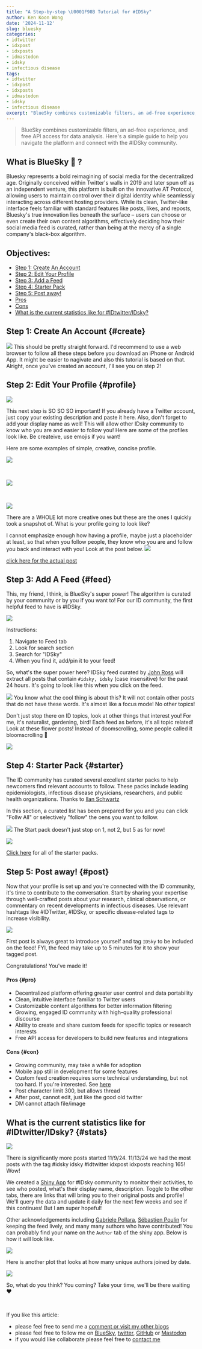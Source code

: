 ```yaml
---
title: "A Step-by-step \U0001F98B Tutorial for #IDSky"
author: Ken Koon Wong
date: '2024-11-12'
slug: bluesky
categories: 
- idtwitter
- idxpost
- idxposts
- idmastodon
- idsky
- infectious disease
tags: 
- idtwitter
- idxpost
- idxposts
- idmastodon
- idsky
- infectious disease
excerpt: "BlueSky combines customizable filters, an ad-free experience, and free API access for data analysis. Here's a simple guide to help you navigate the platform and connect with the #IDSky community."
---
```


> BlueSky combines customizable filters, an ad-free experience, and free API access for data analysis. Here's a simple guide to help you navigate the platform and connect with the #IDSky community.

## What is BlueSky 🦋 ?
Bluesky represents a bold reimagining of social media for the decentralized age. Originally conceived within Twitter's walls in 2019 and later spun off as an independent venture, this platform is built on the innovative AT Protocol, allowing users to maintain control over their digital identity while seamlessly interacting across different hosting providers. While its clean, Twitter-like interface feels familiar with standard features like posts, likes, and reposts, Bluesky's true innovation lies beneath the surface – users can choose or even create their own content algorithms, effectively deciding how their social media feed is curated, rather than being at the mercy of a single company's black-box algorithm.



## Objectives:
- [Step 1: Create An Account](#create)
- [Step 2: Edit Your Profile](#profile)
- [Step 3: Add a Feed](#feed)
- [Step 4: Starter Pack](#starter)
- [Step 5: Post away!](#post)
- [Pros](#pro)
- [Cons](#con)
- [What is the current statistics like for #IDtwitter/IDsky?](#stats)

## Step 1: Create An Account {#create}

![](create.png)
This should be pretty straight forward. I'd recommend to use a web browser to follow all these steps before you download an iPhone or Android App. It might be easier to nagivate and also this tutorial is based on that. Alright, once you've created an account, I'll see you on step 2! 


## Step 2: Edit Your Profile {#profile}

![](profile.png)

This next step is SO SO SO important! If you already have a Twitter account, just copy your existing description and paste it here. Also, don't forget to add your display name as well! This will allow other IDsky community to know who you are and easier to follow you! Here are some of the profiles look like. Be createive, use emojis if you want!

Here are some examples of simple, creative, concise profile. 

![](profile1.png)

<br>

![](profile2.png)

<br>

![](profile3.png)

There are a WHOLE lot more creative ones but these are the ones I quickly took a snapshot of. What is your profile going to look like? 

I cannot emphasize enough how having a profile, maybe just a placeholder at least, so that when you follow people, they know who you are and follow you back and interact with you! Look at the post below. 
![](seb.png)

[click here for the actual post](https://bsky.app/profile/sebpoule.bsky.social/post/3lamnu4xgf22m)


## Step 3: Add A Feed {#feed}

This, my friend, I think, is BlueSky's super power! The algorithm is curated by your community or by you if you want to! For our ID community, the first helpful feed to have is #IDSky. 

![](feed.png)

Instructions:
1. Navigate to Feed tab
2. Look for search section
3. Search for "IDSky"
4. When you find it, add/pin it to your feed! 

So, what's the super power here? IDSky feed curated by [John Ross](https://bsky.app/profile/johnrossmd.bsky.social) will extract all posts that contain `#idsky, idsky` (case insensitive) for the past 24 hours. It's going to look like this when you click on the feed. 

![](feed1.png)
You know what the cool thing is about this? It will not contain other posts that do not have these words. It's almost like a focus mode! No other topics! 

Don't just stop there on ID topics, look at other things that interest you! For me, it's naturalist, gardening, bird! Each feed as before, it's all topic related! Look at these flower posts! Instead of doomscrolling, some people called it bloomscrolling 🤣

![](flower.png)



## Step 4: Starter Pack {#starter}

The ID community has curated several excellent starter packs to help newcomers find relevant accounts to follow. These packs include leading epidemiologists, infectious disease physicians, researchers, and public health organizations. Thanks to [Ilan Schwartz](https://bsky.app/profile/germhuntermd.bsky.social)

In this section, a curated list has been prepared for you and you can click "Follw All" or selectively "follow" the oens you want to follow.

![](starter.png)
The Start pack doesn't just stop on 1, not 2, but 5 as for now! 

![](ilan.png)

[Click here](https://bsky.app/profile/germhuntermd.bsky.social/post/3las4cjwqyc2d) for all of the starter packs.


## Step 5: Post away! {#post}

Now that your profile is set up and you're connected with the ID community, it's time to contribute to the conversation. Start by sharing your expertise through well-crafted posts about your research, clinical observations, or commentary on recent developments in infectious diseases. Use relevant hashtags like #IDTwitter, #IDSky, or specific disease-related tags to increase visibility. 

![](post.png)

First post is always great to introduce yourself and tag `IDSky` to be included on the feed! FYI, the feed may take up to 5 minutes for it to show your tagged post. 

Congratulations! You've made it! 

#### Pros {#pro}
- Decentralized platform offering greater user control and data portability
- Clean, intuitive interface familiar to Twitter users
- Customizable content algorithms for better information filtering
- Growing, engaged ID community with high-quality professional discourse
- Ability to create and share custom feeds for specific topics or research interests
- Free API access for developers to build new features and integrations


#### Cons {#con}
- Growing community, may take a while for adoption
- Mobile app still in development for some features
- Custom feed creation requires some technical understanding, but not too hard. If you're interested. See [here](https://paulmusgrave.info/the-moderately-skilled-persons-guide-to-making-a-bluesky-feed/) 
- Post character limit 300, but allows thread
- After post, cannot edit, just like the good old twitter
- DM cannot attach file/image


## What is the current statistics like for #IDtwitter/IDsky? {#stats}

![](stats.png)

There is significantly more posts started 11/9/24. 11/13/24 we had the most posts with the tag #idsky idsky #idtwitter idxpost idxposts reaching 165! Wow!

We created a [Shiny App](https://kenkoonwong.shinyapps.io/idsky/) for #IDsky community to monitor their activities, to see who posted, what's their display name, description. Toggle to the other tabs, there are links that will bring you to their original posts and profile! We'll query the data and update it daily for the next few weeks and see if this continues! But I am super hopeful! 

Other acknowledgements including [Gabriele Pollara](https://bsky.app/profile/gpollara.bsky.social/), [Sébastien Poulin](https://bsky.app/profile/sebpoule.bsky.social) for keeping the feed lively, and many many authors who have contributed! You can probably find your name on the `Author` tab of the shiny app. Below is how it will look like.  

![](authors.png)

Here is another plot that looks at how many unique authors joined by date.

![](author_joined.png)

So, what do you think? You coming? Take your time, we'll be there waiting ❤️

<br>

If you like this article:
  - please feel free to send me a [comment or visit my other blogs](https://www.kenkoonwong.com/blog/)
- please feel free to follow me on [BlueSky](https://bsky.app/profile/kenkoonwong.bsky.social), [twitter](https://twitter.com/kenkoonwong/), [GitHub](https://github.com/kenkoonwong/) or [Mastodon](https://med-mastodon.com/@kenkoonwong)
- if you would like collaborate please feel free to [contact me](https://www.kenkoonwong.com/contact/)
